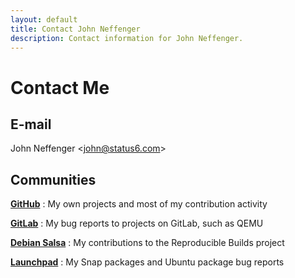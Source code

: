 ```yaml
---
layout: default
title: Contact John Neffenger
description: Contact information for John Neffenger.
---
```


# Contact Me

## E-mail

John Neffenger &lt;[john@status6.com](mailto:john@status6.com)&gt;

## Communities

**[GitHub](https://github.com/jgneff)**
: My own projects and most of my contribution activity

**[GitLab](https://gitlab.com/jgneff)**
: My bug reports to projects on GitLab, such as QEMU

**[Debian Salsa](https://salsa.debian.org/jgneff)**
: My contributions to the Reproducible Builds project

**[Launchpad](https://launchpad.net/~jgneff)**
: My Snap packages and Ubuntu package bug reports
